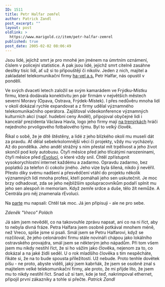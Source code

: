 ```yaml
---
ID: 1511
title: Petr Halfar zemřel
author: Patrick Zandl
post_excerpt: ""
layout: post
oldlink: >
  https://www.marigold.cz/item/petr-halfar-zemrel
published: true
post_date: 2005-02-02 08:06:49
---
```

<p>Jsou lidé, jejichž smrt je pro mnohé jen jménem na úmrtním oznámení, číslem
v policejní statistice. A pak jsou lidé, jejichž smrt citelně zasáhne
desítky tisíc lidí, ať už si to připouštějí či nikoliv. Jeden z nich,
majitel a zakladatel telekomunikační firmy <a href="http://www.ha-vel.cz" >ha-vel a.s.</a> Petr Halfar, nás opustil v
pondělí.
</p>
<p>
Ve svých dvaceti letech založil se svým kamarádem ve Frýdku-Místku firmu,
která dodávala konektivitu jen pár firmám v největších městech severní
Moravy (Opava, Ostrava, Frýdek-Místek). I přes nedůvěru mnoha lidí v okolí
dokázal rychle expandovat a z firmy udělal významného telekomunikačního
operátora. Zajišťoval videokonference významných kulturních akcí (např.
hudební ceny Anděl), připojoval obyčejné lidi i kancelář prezidenta Václava
Havla, logo jeho firmy mají <a href="http://www.ha-vel.cz/?ID=327">na
trenýrkách</a> hráči nejednoho prvoligového fotbalového týmu. Byl to velký
člověk.
</p>
<p>
Říkal o sobě, že je dítě štěstěny, a lidé z jeho blízkého okolí mu museli
dát za pravdu. Ať dělal sebekrkolomnější věci či projekty, vždy mu
vycházely. Až do pondělka. Jeho anděl strážný s ním přestal mít trpělivost a
jeho život skončil pod koly autobusu. Čtyři měsíce před jeho třicátými
narozeninami, čtyři měsíce před <a href="http://www.centrala.cz">rEvolucí</a>,
o které vždy snil. Chtěl zpřístupnit vysokorychlostní internet každému a
zadarmo. Opravdu zadarmo, bez poplatků za telefon či cokoliv jiného. Jeho
vize byla šílená, nikdo jí nevěřil. Přesto díky svému nadšení a přesvědčení
vtáhl do projektu několik významných lidí mnoha profesí, kteří pomáhali jeho
sen uskutečnit. Je moc brzy odhadovat, zda se jeho nejbližším
spolupracovníkům podaří splnit mu jeho sen alespoň in memoriam. Když zemře
srdce a duše, tělo žít nemůže. A Centrála pro něj znamenala rEvoluci.
</p>
<p>
Na <a href="http://www.ha-vel.cz/soubory/parte.jpg">parte</a> mu napsali:
Chtěl tak moc. Já jen připisuji - ale ne pro sebe. </p>

<p><span style="font-style: italic;">Zdeněk "Vreco" Polách</span></p>

<p>Já sám jsem nevěděl, co na takovouhle zprávu napsat, ani co na ni
říct, aby to nebyla divná fráze. Petra Halfara jsem osobně potkával
mnohem méně, než Vreco, spíše jsme si psali. Smál jsem se Petru
Halfarovi, když se rozčiloval, že jeho celonárodní firmu stále novináři
chápou jako lokálního ostravského provajdra, smál jsem se některým jeho
nápadům. Při tom všem jsem mu nikdy nestihl říct, že si ho vážím jako
člověka, nejenom za to, co dokázal a na jaké židli seděl. U o rok
mladšího člověka s tím nespěcháte, říkáte si, že na to bude spousta
příležitostí. Už nebude. Proto tenhle dovětek píšu - ne proto, abyste
viděli, jaký jsem kabrňák, že jsem se osobně znal s majitelem velké
telekomunikační firmy, ale proto, že mi přijde líto, že jsem mu to
nikdy nestihl říct. Snad už si tam, kde je teď, nakrimpoval ethernet,
připojil první zákazníky a tohle si přečte. <span style="font-style: italic;">Patrick Zandl</span></p>
